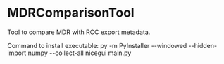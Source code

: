 # MDRComparisonTool
Tool to compare MDR with RCC export metadata.

Command to install executable:
py -m PyInstaller --windowed --hidden-import numpy --collect-all nicegui main.py